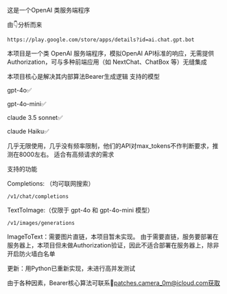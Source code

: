 这是一个OpenAI 类服务端程序

由👇分析而来

	https://play.google.com/store/apps/details?id=ai.chat.gpt.bot


本项目是一个类 OpenAI 服务端程序，模拟OpenAI API标准的响应，无需提供Authorization，可与多种前端应用（如 NextChat、ChatBox 等）无缝集成

本项目核心是解决其内部算法Bearer生成逻辑
支持的模型

gpt-4o✅

gpt-4o-mini✅

claude 3.5 sonnet✅

claude Haiku✅

几乎无限使用，几乎没有频率限制，他们的API对max_tokens不作判断要求，推测在8000左右。 适合有高频请求的需求

支持的功能

Completions: （均可联网搜索）

	/v1/chat/completions


TextToImage:（仅限于 gpt-4o 和 gpt-4o-mini 模型）

	/v1/images/generations

ImageToText：需要图片直链，本项目暂未实现。
由于需要直链，服务要部署在服务器上，本项目但未做Authorization验证，因此不适合部署在服务器上，除非开启防火墙白名单

更新：用Python已重新实现，未进行高并发测试

由于各种因素，Bearer核心算法可联系📧patches.camera_0m@icloud.com获取
